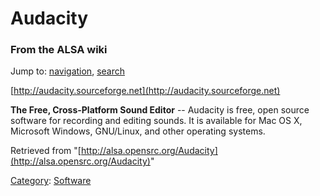 Audacity
========

### From the ALSA wiki

Jump to: [navigation](#mw-head), [search](#p-search)

[http://audacity.sourceforge.net](http://audacity.sourceforge.net)

**The Free, Cross-Platform Sound Editor** -- Audacity is free, open
source software for recording and editing sounds. It is available for
Mac OS X, Microsoft Windows, GNU/Linux, and other operating systems.

Retrieved from
"[http://alsa.opensrc.org/Audacity](http://alsa.opensrc.org/Audacity)"

[Category](/Special:Categories "Special:Categories"):
[Software](/Category:Software "Category:Software")

